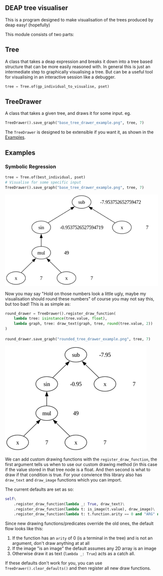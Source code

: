 ## DEAP tree visualiser
This is a program designed to make visualisation of the trees produced by deap easy! (hopefully)

This module consists of two parts:
## Tree
A class that takes a deap expression and breaks it down into a tree based structure that can be more easily reasoned with. In general this is just an intermediate step to graphically visualising a tree. But can be a useful tool for visualising in an interactive session like a debugger.
```python
tree = Tree.of(gp_individual_to_visualise, pset)
```
## TreeDrawer
A class that takes a given tree, and draws it for some input. eg.
```python
TreeDrawer().save_graph("base_tree_drawer_example.png", tree, 7)
```
The `TreeDrawer` is designed to be extensible if you want it, as shown in the [Examples](##examples).

## Examples
### Symbolic Regression
```python
tree = Tree.of(best_individual, pset)
# Visualise for some specific input
TreeDrawer().save_graph("base_tree_drawer_example.png", tree, 7)
```
![drawing symbolic regression without any changes, for the input 7](./examples/base_tree_drawer_example.png)

Now you may say "Hold on those numbers look a little ugly, maybe my visualisation should round these numbers" of course you may not say this, but too bad!
This is as simple as:
```python
round_drawer = TreeDrawer().register_draw_function(
    lambda tree: isinstance(tree.value, float),
    lambda graph, tree: draw_text(graph, tree, round(tree.value, 2))
)

round_drawer.save_graph("rounded_tree_drawer_example.png", tree, 7)
```
![drawing symbolic regression with rounding, for the input 7](./examples/rounded_tree_drawer_example.png)

We can add custom drawing functions with the `register_draw_function`, the first argument tells us when to use our custom drawing method (in this case if the value stored in that tree node is a float. And then second is what to draw if that condition is true. For your convience this library also has `draw_text` and `draw_image` functions which you can import.

The current defaults are set as so:
```python
self\
    .register_draw_function(lambda _: True, draw_text)\
    .register_draw_function(lambda t: is_image(t.value), draw_image)\
    .register_draw_function(lambda t: t.function.arity == 0 and "ARG" not in t.function.name, lambda *_: None)
```
Since new drawing functions/predicates override the old ones, the default flow looks like this:
1. If the function has an `arity` of 0 (is a terminal in the tree) and is not an argument, don't draw anything at at all
2. If the image "is an image" the default assumes any 2D array is an image
3. Otherwise draw it as text (`lambda _: True`) acts as a catch all.

If these defaults don't work for you, you can use `TreeDrawer().clear_defaults()` and then register all new draw functions.
